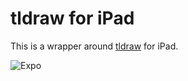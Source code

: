 # tldraw for iPad

This is a wrapper around [tldraw](https://tldraw.com) for iPad.

![Expo](https://img.shields.io/badge/Expo-1B1F23?style=for-the-badge&logo=expo&logoColor=white)
